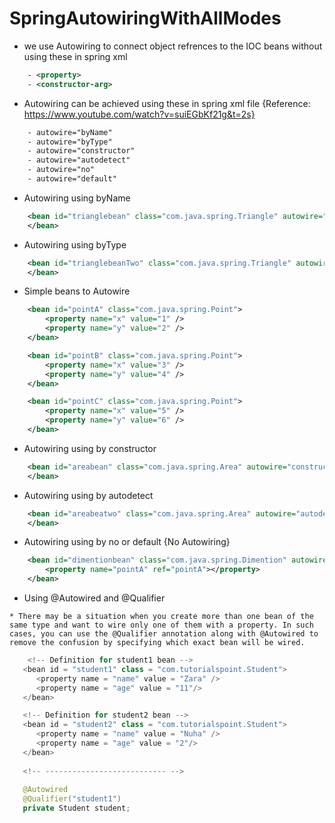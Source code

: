# SpringAutowiringWithAllModes
* we use Autowiring to connect object refrences to the IOC beans without using these in spring xml
```xml
	- <property>
	- <constructor-arg>
```
* Autowiring can be achieved using these in spring xml file {Reference: https://www.youtube.com/watch?v=suiEGbKf21g&t=2s}
```xml
	- autowire="byName"
	- autowire="byType"
	- autowire="constructor"
	- autowire="autodetect"
	- autowire="no"
	- autowire="default"
```

* Autowiring using byName
```xml
	<bean id="trianglebean" class="com.java.spring.Triangle" autowire="byName">
	</bean>
```

* Autowiring using byType
```xml
	<bean id="trianglebeanTwo" class="com.java.spring.Triangle" autowire="byType">
	</bean>
```

* Simple beans to Autowire
```xml
	<bean id="pointA" class="com.java.spring.Point">
		<property name="x" value="1" />
		<property name="y" value="2" />
	</bean>

	<bean id="pointB" class="com.java.spring.Point">
		<property name="x" value="3" />
		<property name="y" value="4" />
	</bean>

	<bean id="pointC" class="com.java.spring.Point">
		<property name="x" value="5" />
		<property name="y" value="6" />
	</bean>
```

* Autowiring using by constructor
```xml
	<bean id="areabean" class="com.java.spring.Area" autowire="constructor">
	</bean>
```

* Autowiring using by autodetect
```xml
	<bean id="areabeatwo" class="com.java.spring.Area" autowire="autodetect">
	</bean>
```

* Autowiring using by no or default {No Autowiring}
```xml
	<bean id="dimentionbean" class="com.java.spring.Dimention" autowire="no">
		<property name="pointA" ref="pointA"></property>
	</bean>
```

* Using @Autowired and @Qualifier
```text
* There may be a situation when you create more than one bean of the same type and want to wire only one of them with a property. In such cases, you can use the @Qualifier annotation along with @Autowired to remove the confusion by specifying which exact bean will be wired.
```

```java
	<!-- Definition for student1 bean -->
   <bean id = "student1" class = "com.tutorialspoint.Student">
      <property name = "name" value = "Zara" />
      <property name = "age" value = "11"/>
   </bean>

   <!-- Definition for student2 bean -->
   <bean id = "student2" class = "com.tutorialspoint.Student">
      <property name = "name" value = "Nuha" />
      <property name = "age" value = "2"/>
   </bean>
   
   <!-- --------------------------- -->
   
   @Autowired
   @Qualifier("student1")
   private Student student;
```
